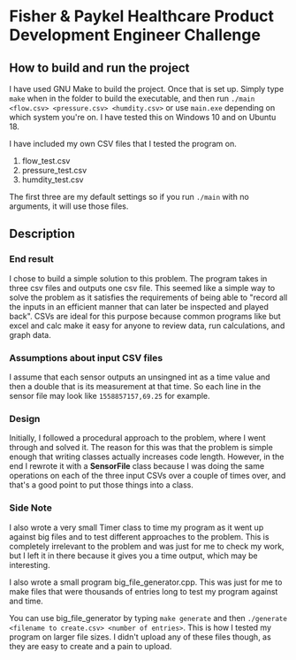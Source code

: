 # Fisher & Paykel Healthcare Product Development Engineer Challenge

## How to build and run the project

I have used GNU Make to build the project. Once that is set up. Simply type `make` when in the folder to build the executable, and then run `./main <flow.csv> <pressure.csv> <humdity.csv>` or use `main.exe` depending on which system you're on. I have tested this on Windows 10 and on Ubuntu 18. 

I have included my own CSV files that I tested the program on. 

1. flow_test.csv
2. pressure_test.csv
3. humdity_test.csv

The first three are my default settings so if you run `./main` with no arguments, it will use those files.

## Description

### End result
I chose to build a simple solution to this problem. The program takes in three csv files and outputs one csv file. This seemed like a simple way to solve the problem as it satisfies the requirements of being able to "record all the inputs in an efficient manner that can later be inspected and played back". CSVs are ideal for this purpose because common programs like but excel and calc make it easy for anyone to review data, run calculations, and graph data. 

### Assumptions about input CSV files
I assume that each sensor outputs an unsingned int as a time value and then a double that is its measurement at that time. So each line in the sensor file may look like `1558857157,69.25` for example. 

### Design
Initially, I followed a procedural approach to the problem, where I went through and solved it. The reason for this was that the problem is simple enough that writing classes actually increases code length. However, in the end I rewrote it with a **SensorFile** class because I was doing the same operations on each of the three input CSVs over a couple of times over, and that's a good point to put those things into a class. 

### Side Note
I also wrote a very small Timer class to time my program as it went up against big files and to test different approaches to the problem. This is completely irrelevant to the problem and was just for me to check my work, but I left it in there because it gives you a time output, which may be interesting. 

I also wrote a small program big_file_generator.cpp. This was just for me to make files that were thousands of entries long to test my program against and time. 

You can use big_file_generator by typing `make generate` and then `./generate <filename to create.csv> <number of entries>`. This is how I tested my program on larger file sizes. I didn't upload any of these files though, as they are easy to create and a pain to upload. 

